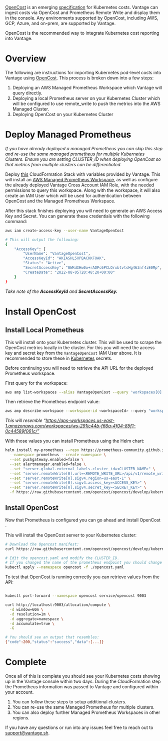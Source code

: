 [OpenCost](https://www.opencost.io) is an emerging [specification](https://github.com/opencost/opencost/blob/develop/spec/opencost-specv01.md) for Kubernetes costs. Vantage can ingest costs via OpenCost and Prometheus Remote Write and display them in the console. Any environments supported by OpenCost, including AWS, GCP, Azure, and on-prem, are supported by Vantage.

OpenCost is the recommended way to integrate Kubernetes cost reporting into Vantage.





# Overview

The following are instructions for importing Kubernetes pod-level costs into Vantage using [OpenCost](https://www.opencost.io). This process is broken down into a few steps:

1. Deploying an AWS Managed Prometheus Workspace which Vantage will query directly.
2. Deploying a local Prometheus server on your Kubernetes Cluster which will be configured to use remote_write to push the metrics into the AWS Managed Cluster.
3. Deploying OpenCost on your Kubernetes Cluster

# Deploy Managed Prometheus

*If you have already deployed a managed Prometheus you can skip this step and re-use the same managed prometheus for multiple Kubernetes Clusters. Ensure you are setting CLUSTER_ID when deploying OpenCost so that metrics from multiple clusters can be differentiated.*

Deploy [this](https://vantage-public.s3.amazonaws.com/opencost-setup-latest.json) CloudFormation Stack with variables provided by Vantage. This will install an [AWS Managed Prometheus Workspace](https://docs.aws.amazon.com/prometheus/latest/userguide/what-is-Amazon-Managed-Service-Prometheus.html), as well as configure the already deployed Vantage Cross Account IAM Role, with the needed permissions to query this workspace. Along with the workspace, it will also create an IAM User which will be used for authentication between OpenCost and the Managed Prometheus Workspace. 

After this stack finishes deploying you will need to generate an AWS Access Key and Secret. You can generate these credentials with the following command:

```bash
aws iam create-access-key --user-name VantageOpenCost

# This will output the following:
{
    "AccessKey": {
        "UserName": "VantageOpenCost",
        "AccessKeyId": "AKIASHL5XPBACKKFOAK",
        "Status": "Active",
        "SecretAccessKey": "0WKdIHw0o+rADPc6PCLQrxbtvtsHg463nf4iE0Mp",
        "CreateDate": "2022-08-05T20:48:20+00:00"
    }
}
```

*Take note of the **AccessKeyId** and **SecretAccessKey.***

# Install OpenCost

## Install Local Prometheus

This will install onto your Kubernetes cluster. This will be used to scrape the OpenCost metrics locally in the cluster. For this you will need the access key and secret key from the `VantageOpenCost` IAM User above. It is recommended to store these in [Kubernetes](https://kubernetes.io/docs/concepts/configuration/secret/) secrets.

Before continuing you will need to retrieve the API URL for the deployed Prometheus workspace. 

First query for the workspace:

```bash
aws amp list-workspaces --alias VantageOpenCost --query 'workspaces[0].workspaceId'
```

Then retrieve the Prometheus endpoint value:

```bash
aws amp describe-workspace --workspace-id <workspaceId> --query "workspace.prometheusEndpoint"
```

*This will resemble “https://aps-workspaces.us-east-1.amazonaws.com/workspaces/ws-291jc44b-f66a-4f04-85f1-0c44589f061c/”*

With those values you can install Prometheus using the Helm chart:

```bash
helm install my-prometheus --repo https://prometheus-community.github.io/helm-charts prometheus \
  --namespace prometheus --create-namespace \
  --set pushgateway.enabled=false \
  --set alertmanager.enabled=false \
  --set "server.global.external_labels.cluster_id=<CLUSTER_NAME>" \
  --set "server.remoteWrite[0].url=<REMOTE_WRITE_URL>/api/v1/remote_write" \
  --set "server.remoteWrite[0].sigv4.region=us-east-1" \
  --set "server.remoteWrite[0].sigv4.access_key=<ACCESS_KEY>" \
  --set "server.remoteWrite[0].sigv4.secret_key=<SECRET_KEY>" \
  -f https://raw.githubusercontent.com/opencost/opencost/develop/kubernetes/prometheus/extraScrapeConfigs.yaml
```

## Install OpenCost

Now that Prometheus is configured you can go ahead and install OpenCost . 

This will install the OpenCost server to your Kubernetes cluster:

```bash
# Download the Opencost manifest:
curl https://raw.githubusercontent.com/opencost/opencost/develop/kubernetes/opencost.yaml -o opencost.yaml -s

# Edit the opencost.yaml and modify the CLUSTER_ID.
# If you changed the name of the prometheus endpoint you should change PROMETHEUS_SERVER_ENDPOINT as to match.
kubectl apply --namespace opencost -f ./opencost.yaml
```

To test that OpenCost is running correctly you can retrieve values from the API:

```bash

kubectl port-forward --namespace opencost service/opencost 9003

curl http://localhost:9003/allocation/compute \
  -d window=60m \
  -d resolution=1m \
  -d aggregate=namespace \
  -d accumulate=true \
  -G

# You should see an output that resembles:
{"code":200,"status":"success","data":[...]}
```

# Complete

Once all of this is complete you should see your Kubernetes costs showing up in the Vantage console within two days. During the CloudFormation step the Prometheus information was passed to Vantage and configured within your account. 

  

1. You can follow these steps to setup additional clusters.
2. You can re-use the same Managed Prometheus for multiple clusters.
3. You can also deploy further Managed Prometheus Workspaces in other regions.

If you have any questions or run into any issues feel free to reach out to support@vantage.sh.
